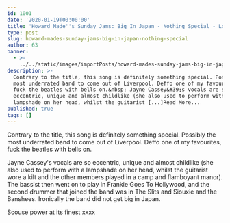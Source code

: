 ```yaml
---
id: 1001
date: '2020-01-19T00:00:00'
title: 'Howard Made''s Sunday Jams: Big In Japan - Nothing Special - Loose Lips'
type: post
slug: howard-mades-sunday-jams-big-in-japan-nothing-special
author: 63
banner:
  - >-
    ../../static/images/importPosts/howard-mades-sunday-jams-big-in-japan-nothing-special/image1001.jpeg
description: >-
  Contrary to the title, this song is definitely something special. Possibly the
  most underrated band to come out of Liverpool. Deffo one of my favourites,
  fuck the beatles with bells on.&nbsp; Jayne Cassey&#39;s vocals are so
  eccentric, unique and almost childlike (she also used to perform with a
  lampshade on her head, whilst the guitarist [...]Read More...
published: true
tags: []
---
```

Contrary to the title, this song is definitely something special. Possibly the most underrated band to come out of Liverpool. Deffo one of my favourites, fuck the beatles with bells on. 

Jayne Cassey's vocals are so eccentric, unique and almost childlike (she also used to perform with a lampshade on her head, whilst the guitarist wore a kilt and the other members played in a camp and flamboyant manor). The bassist then went on to play in Frankie Goes To Hollywood, and the second drummer that joined the band was in The Slits and Siouxie and the Banshees. Ironically the band did not get big in Japan.

Scouse power at its finest xxxx
